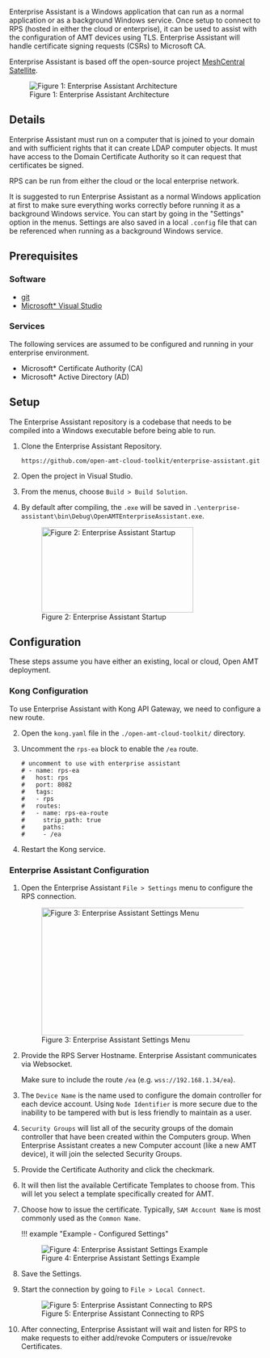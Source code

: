 

Enterprise Assistant is a Windows application that can run as a normal application or as a background Windows service. Once setup to connect to RPS (hosted in either the cloud or enterprise), it can be used to assist with the configuration of AMT devices using TLS. Enterprise Assistant will handle certificate signing requests (CSRs) to Microsoft CA.

Enterprise Assistant is based off the open-source project [MeshCentral Satellite](https://github.com/Ylianst/MeshCentralSatellite).

<figure class="figure-image">
    <img src="..\..\..\assets\images\EA_Architecture.png" alt="Figure 1: Enterprise Assistant Architecture">
    <figcaption>Figure 1: Enterprise Assistant Architecture</figcaption>
</figure>

## Details

Enterprise Assistant must run on a computer that is joined to your domain and with sufficient rights that it can create LDAP computer objects. It must have access to the Domain Certificate Authority so it can request that certificates be signed.

RPS can be run from either the cloud or the local enterprise network.

It is suggested to run Enterprise Assistant as a normal Windows application at first to make sure everything works correctly before running it as a background Windows service. You can start by going in the "Settings" option in the menus. Settings are also saved in a local `.config` file that can be referenced when running as a background Windows service.

## Prerequisites

### Software

- [git](https://git-scm.com/downloads)
- [Microsoft* Visual Studio](https://visualstudio.microsoft.com/downloads/)

### Services

The following services are assumed to be configured and running in your enterprise environment.

- Microsoft* Certificate Authority (CA)
- Microsoft* Active Directory (AD)

## Setup

The Enterprise Assistant repository is a codebase that needs to be compiled into a Windows executable before being able to run. 

1. Clone the Enterprise Assistant Repository.
    ```
    https://github.com/open-amt-cloud-toolkit/enterprise-assistant.git
    ```

2. Open the project in Visual Studio.

3. From the menus, choose `Build > Build Solution`.

4. By default after compiling, the `.exe` will be saved in `.\enterprise-assistant\bin\Debug\OpenAMTEnterpriseAssistant.exe`.

    <figure class="figure-image">
        <img width="300" height="169" src="..\..\..\assets\images\EA_Startup.png" alt="Figure 2: Enterprise Assistant Startup">
        <figcaption>Figure 2: Enterprise Assistant Startup</figcaption>
    </figure>

## Configuration

These steps assume you have either an existing, local or cloud, Open AMT deployment. 

### Kong Configuration

To use Enterprise Assistant with Kong API Gateway, we need to configure a new route.

2. Open the `kong.yaml` file in the `./open-amt-cloud-toolkit/` directory.

3. Uncomment the `rps-ea` block to enable the `/ea` route.

    ```
    # uncomment to use with enterprise assistant
    # - name: rps-ea
    #   host: rps
    #   port: 8082
    #   tags:
    #   - rps
    #   routes:
    #   - name: rps-ea-route
    #     strip_path: true
    #     paths:
    #     - /ea
    ```

4. Restart the Kong service.

### Enterprise Assistant Configuration

1. Open the Enterprise Assistant `File > Settings` menu to configure the RPS connection.

    <figure class="figure-image">
        <img width="450" height="253" src="..\..\..\assets\images\EA_SettingsEmpty.png" alt="Figure 3: Enterprise Assistant Settings Menu">
        <figcaption>Figure 3: Enterprise Assistant Settings Menu</figcaption>
    </figure>

2. Provide the RPS Server Hostname. Enterprise Assistant communicates via Websocket. 

    Make sure to include the route `/ea` (e.g. `wss://192.168.1.34/ea`).

3. The `Device Name` is the name used to configure the domain controller for each device account. Using `Node Identifier` is more secure due to the inability to be tampered with but is less friendly to maintain as a user.

4. `Security Groups` will list all of the security groups of the domain controller that have been created within the Computers group. When Enterprise Assistant creates a new Computer account (like a new AMT device), it will join the selected Security Groups.

5. Provide the Certificate Authority and click the checkmark.

6. It will then list the available Certificate Templates to choose from. This will let you select a template specifically created for AMT.

7. Choose how to issue the certificate. Typically, `SAM Account Name` is most commonly used as the `Common Name`.

    !!! example "Example - Configured Settings"
        <figure class="figure-image">
            <img src="..\..\..\assets\images\EA_SettingsFull.png" alt="Figure 4: Enterprise Assistant Settings Example">
            <figcaption>Figure 4: Enterprise Assistant Settings Example</figcaption>
        </figure>

8. Save the Settings.

9. Start the connection by going to `File > Local Connect`.

    <figure class="figure-image">
        <img src="..\..\..\assets\images\EA_Connected.png" alt="Figure 5: Enterprise Assistant Connecting to RPS">
        <figcaption>Figure 5: Enterprise Assistant Connecting to RPS</figcaption>
    </figure>

10. After connecting, Enterprise Assistant will wait and listen for RPS to make requests to either add/revoke Computers or issue/revoke Certificates.